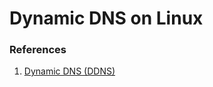 # Dynamic DNS on Linux

### References

1) [Dynamic DNS (DDNS)](https://wiki.debian.org/DDNS?highlight=%28%5CbCategoryNetworkApplication%5Cb%29%7C%28CategoryNetwork%29)
